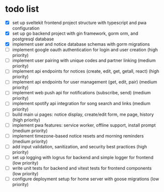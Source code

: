 # todo list

-   [x] set up sveltekit frontend project structure with typescript and pwa configuration
-   [x] set up go backend project with gin framework, gorm orm, and postgresql database
-   [x] implement user and notice database schemas with gorm migrations
-   [ ] implement google oauth authentication for login and user creation (high priority)
-   [ ] implement user pairing with unique codes and partner linking (medium priority)
-   [ ] implement api endpoints for notices (create, edit, get, getall, react) (high priority)
-   [ ] implement api endpoints for user management (get, edit, pair) (medium priority)
-   [ ] implement web push api for notifications (subscribe, send) (medium priority)
-   [ ] implement spotify api integration for song search and links (medium priority)
-   [ ] build main ui pages: notice display, create/edit form, me page, history (high priority)
-   [ ] implement pwa features: service worker, offline support, install prompt (medium priority)
-   [ ] implement timezone-based notice resets and morning reminders (medium priority)
-   [ ] add input validation, sanitization, and security best practices (high priority)
-   [ ] set up logging with logrus for backend and simple logger for frontend (low priority)
-   [ ] write unit tests for backend and vitest tests for frontend components (low priority)
-   [ ] configure deployment setup for home server with goose migrations (low priority)
